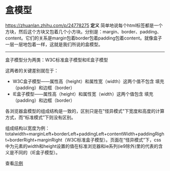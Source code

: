 # 盒模型
https://zhuanlan.zhihu.com/p/24778275
**定义**
简单地说每个html标签都是一个方块，然后这个方块又包着几个小方块。分别是：margin、border、padding、content。它们的关系是margin包着border包着padding包着content。就像盒子一层一层地包着一样，这就是我们所说的盒模型。

**************************************************************************************************

盒子模型分为两类：W3C标准盒子模型和IE盒子模型

这两者的关键差别就在于：
   * W3C盒子模型——属性高（height）和属性宽（width）这两个值不包含 填充（padding）和边框（border）
   * IE盒子模型——属性高（height）和属性宽（width）这两个值包含 填充（padding）和边框（border）

各浏览器盒模型的组成结构是一致的，区别只是在"怪异模式"下宽度和高度的计算方式，而“标准模式”下则没有区别。

组成结构以宽度为例：totalwidth=marginLeft+borderLeft+paddingLeft+contentWidth+paddingRight+borderRight+marginRight（W3C标准盒子模型）。页面在“怪异模式”下，css中为元素的width和height设置的值在标准浏览器和ie系列(ie9除外)里的代表的含义是不同的（IE盒子模型）。

查看[示例](./test.html)